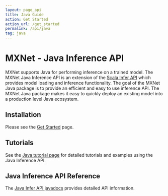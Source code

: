 ```yaml
---
layout: page_api
title: Java Guide
action: Get Started
action_url: /get_started
permalink: /api/java
tag: java
---
```

<!--- Licensed to the Apache Software Foundation (ASF) under one -->
<!--- or more contributor license agreements.  See the NOTICE file -->
<!--- distributed with this work for additional information -->
<!--- regarding copyright ownership.  The ASF licenses this file -->
<!--- to you under the Apache License, Version 2.0 (the -->
<!--- "License"); you may not use this file except in compliance -->
<!--- with the License.  You may obtain a copy of the License at -->

<!---   http://www.apache.org/licenses/LICENSE-2.0 -->

<!--- Unless required by applicable law or agreed to in writing, -->
<!--- software distributed under the License is distributed on an -->
<!--- "AS IS" BASIS, WITHOUT WARRANTIES OR CONDITIONS OF ANY -->
<!--- KIND, either express or implied.  See the License for the -->
<!--- specific language governing permissions and limitations -->
<!--- under the License. -->


# MXNet - Java Inference API

MXNet supports Java for performing inference on a trained model. The MXNet Java Inference API is an extension of the [Scala Infer API]({{'/api/scala/docs/api/#org.apache.mxnet.infer.package'|relative_url}}) which provides model loading and inference functionality.
The goal of the MXNet Java package is to provide an efficient and easy to use inference API.
The MXNet Java package makes it easy to quickly deploy an existing model into a production level Java ecosystem.

## Installation
Please see the [Get Started]({{'/get_started'|relative_url}}) page.

## Tutorials
See the [Java tutorial page]({{'/api/java/docs/tutorials'|relative_url}}) for detailed tutorials and examples using the Java Inference API.

## Java Inference API Reference
The [Java Infer API javadocs]({{'/api/java/docs/api/#org.apache.mxnet.infer.javaapi.package'|relative_url}}) provides detailed API information.
